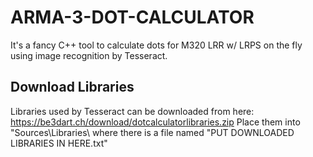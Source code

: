 # ARMA-3-DOT-CALCULATOR
It's a fancy C++ tool to calculate dots for M320 LRR w/ LRPS on the fly using image recognition by Tesseract.

## Download Libraries
Libraries used by Tesseract can be downloaded from here: https://be3dart.ch/download/dotcalculatorlibraries.zip
Place them into "Sources\Libraries\ where there is a file named "PUT DOWNLOADED LIBRARIES IN HERE.txt"

